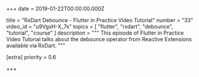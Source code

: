 
+++
date = 2019-01-22T00:00:00.000Z


title = "RxDart Debounce - Flutter in Practice Video Tutorial"
number = "33"
video_id = "u9VgxH-X_7s"
topics = [ "flutter", "rxdart", "debounce", "tutorial", "course" ]
description = """
This episode of Flutter in Practice Video Tutorial talks about the debounce operator from Reactive Extensions available via RxDart.
"""

[extra]
priority = 0.6

+++




